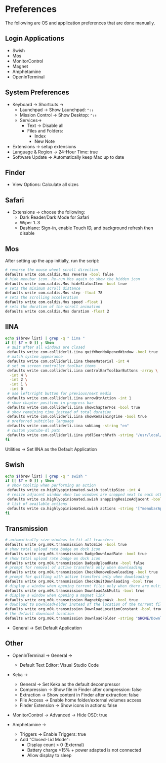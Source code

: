 # Preferences

The following are OS and application preferences that are done manually.

## Login Applications

- Swish
- Mos
- MonitorControl
- Magnet
- Amphetamine
- OpenInTerminal

## System Preferences

- Keyboard -> Shortcuts ->
  - Launchpad -> Show Launchpad: `⌃⇧↓`
  - Mission Control -> Show Desktop: `⌃⇧↑`
  - Services->
    - Text -> Disable all
    - Files and Folders:
      - Index
      - New Note
- Extensions -> setup extensions
- Language & Region -> 24-Hour Time: true
- Software Update -> Automatically keep Mac up to date

## Finder

- View Options: Calculate all sizes

## Safari

- Extensions -> choose the following:
  - Dark Reader/Dark Mode for Safari
  - Wiper 1..3
  - Dashlane: Sign-in, enable Touch ID, and background refresh then disable

## Mos

After setting up the app initially, run the script:

```sh
# reverse the mouse wheel scroll direction
defaults write com.caldis.Mos reverse -bool false
# hide menubar icon. Re-run Mos again to show the hidden icon
defaults write com.caldis.Mos hideStatusItem -bool true
# sets the minimum scroll distance
defaults write com.caldis.Mos step -float 78
# sets the scrolling acceleration
defaults write com.caldis.Mos speed -float 1
# sets the duration of the scroll animation
defaults write com.caldis.Mos duration -float 2
```

## IINA

```sh
echo $(brew list) | grep -q " iina "
if [[ $? = 0 ]] ; then
 # quit after all windows are closed
 defaults write com.colliderli.iina quitWhenNoOpenedWindow -bool true
 # match system appearance
 defaults write com.colliderli.iina themeMaterial -int 4
 # set on screen controller toolbar items
 defaults write com.colliderli.iina controlBarToolbarButtons -array \
  -int 4 \
  -int 2 \
  -int 1 \
  -int 0
 # use left/right button for previous/next media
 defaults write com.colliderli.iina arrowBtnAction -int 1
 # show chapter position in progress bar
 defaults write com.colliderli.iina showChapterPos -bool true
 # show remaining time instead of total duration
 defaults write com.colliderli.iina showRemainingTime -bool true
 # preferred subtitles language
 defaults write com.colliderli.iina subLang -string "en"
 # custom youtube-dl path
 defaults write com.colliderli.iina ytdlSearchPath -string "/usr/local/bin"
fi
```

Utilities -> Set IINA as the Default Application

## Swish

```sh
echo $(brew list) | grep -q " swish "
if [[ $? = 0 ]] ; then
 # show tooltip when performing an action
 defaults write co.highlyopinionated.swish tooltipSize -int 4
 # resize adjacent window when two windows are snapped next to each other
 defaults write co.highlyopinionated.swish snappingResizeAdjacent -bool false
 # list of available actions
 defaults write co.highlyopinionated.swish actions -string '["menubarAppSwitcher","snapMax","spacesMove","snapCenter","snapQuarters","appNewTab","appQuit","snapHalves"]'
fi
```

## Transmission

```sh
# automatically size windows to fit all transfers
defaults write org.m0k.transmission AutoSize -bool true
# show total upload rate badge on dock icon
defaults write org.m0k.transmission BadgeDownloadRate -bool true
# show total upload rate badge on dock icon
defaults write org.m0k.transmission BadgeUploadRate -bool false
# prompt for removal of active transfers only when downloading
defaults write org.m0k.transmission CheckRemoveDownloading -bool true
# prompt for quitting with active transfers only when downloading
defaults write org.m0k.transmission CheckQuitDownloading -bool true
# display a window when opening torrent files only when there are multiple files
defaults write org.m0k.transmission DownloadAskMulti -bool true
# display a window when opening a magnet link
defaults write org.m0k.transmission MagnetOpenAsk -bool true
# download to DownloadFolder instead of the location of the torrent file
defaults write org.m0k.transmission DownloadLocationConstant -bool true
# the default download location
defaults write org.m0k.transmission DownloadFolder -string "$HOME/Downloads"
```

- General -> Set Default Application

## Other

- OpenInTerminal -> General ->
  - Default Text Editor: Visual Studio Code

- Keka ->
  - General -> Set Keka as the default decompressor
  - Compression -> Show file in Finder after compression: false
  - Extraction -> Show content in Finder after extraction: false
  - File Access -> Enable home folder/external volumes access
  - Finder Extension -> Show icons in actions: false

- MonitorControl -> Advanced -> Hide OSD: true

- Amphetamine ->
  - Triggers -> Enable Triggers: true
  - Add "Closed-Lid Mode":
    - Display count > 0 (External)
    - Battery charge >15% + power adapted is not connected
    - Allow display to sleep
